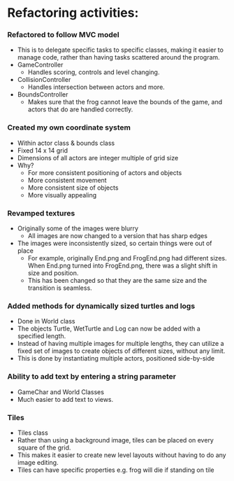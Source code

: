 # Refactoring activities:

### Refactored to follow MVC model

- This is to delegate specific tasks to specific classes, making it easier to manage code, rather than having tasks scattered around the program.
- GameController
  - Handles scoring, controls and level changing.
- CollisionController
  - Handles intersection between actors and more.
- BoundsController
  - Makes sure that the frog cannot leave the bounds of the game, and actors that do are handled correctly.



### Created my own coordinate system

- Within actor class & bounds class
- Fixed 14 x 14 grid
- Dimensions of all actors are integer multiple of grid size
- Why?
  - For more consistent positioning of actors and objects
  - More consistent movement
  - More consistent size of objects
  - More visually appealing



### Revamped textures

- Originally some of the images were blurry
  - All images are now changed to a version that has sharp edges
- The images were inconsistently sized, so certain things were out of place
  - For example, originally End.png and FrogEnd.png had different sizes. When End.png turned into FrogEnd.png, there was a slight shift in size and position.
  - This has been changed so that they are the same size and the transition is seamless.



### Added methods for dynamically sized turtles and logs

- Done in World class
- The objects Turtle, WetTurtle and Log can now be added with a specified length.
- Instead of having multiple images for multiple lengths, they can utilize a fixed set of images to create objects of different sizes, without any limit.
- This is done by instantiating multiple actors, positioned side-by-side



### Ability to add text by entering a string parameter

- GameChar and World Classes
- Much easier to add text to views.



### Tiles

- Tiles class
- Rather than using a background image, tiles can be placed on every square of the grid.
- This makes it easier to create new level layouts without having to do any image editing.
- Tiles can have specific properties e.g. frog will die if standing on tile